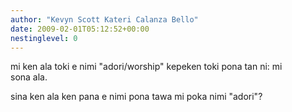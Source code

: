```yaml
---
author: "Kevyn Scott Kateri Calanza Bello"
date: 2009-02-01T05:12:52+00:00
nestinglevel: 0
---
```

mi ken ala toki e nimi "adori/worship" kepeken toki pona tan ni: mi  
sona ala.  
  
sina ken ala ken pana e nimi pona tawa mi poka nimi "adori"?